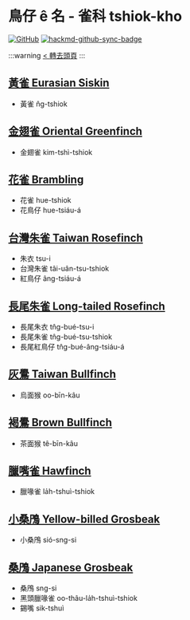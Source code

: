 # 鳥仔 ê 名 - 雀科 tshiok-kho

[![GitHub](https://img.shields.io/badge/GitHub-black?logo=github)](https://github.com/siansiansu/tsiau-a-e-mia)
[![hackmd-github-sync-badge](https://hackmd.io/xkDX9Y91RzO8Oj7UFnLyjw/badge)](https://hackmd.io/xkDX9Y91RzO8Oj7UFnLyjw)

:::warning
[< 轉去頭頁](https://hackmd.io/@siansiansu/Hy4VzNvha)
:::

## [黃雀 Eurasian Siskin](https://ebird.org/species/eursis)

- 黃雀 n̂g-tshiok

## [金翅雀 Oriental Greenfinch](https://ebird.org/species/origre)

- 金翅雀 kim-tshì-tshiok

## [花雀 Brambling](https://www.instagram.com/p/CknKzp8PMuO/)

- 花雀 hue-tshiok
- 花鳥仔 hue-tsiáu-á

## [台灣朱雀 Taiwan Rosefinch](https://ebird.org/species/vinros3)

- 朱衣 tsu-i
- 台灣朱雀 tâi-uân-tsu-tshiok
- 紅鳥仔 âng-tsiáu-á

## [長尾朱雀 Long-tailed Rosefinch](https://www.instagram.com/p/CtUFla0PGEB/)

- 長尾朱衣 tn̂g-bué-tsu-i
- 長尾朱雀 tn̂g-bué-tsu-tshiok
- 長尾紅鳥仔 tn̂g-bué-âng-tsiáu-á

## [灰鷽 Taiwan Bullfinch](https://ebird.org/species/gyhbul5)

- 烏面猴 oo-bīn-kâu

## [褐鷽 Brown Bullfinch](https://ebird.org/species/brobul1)

- 茶面猴 tê-bīn-kâu

## [臘嘴雀 Hawfinch](https://ebird.org/species/hawfin)

- 臘喙雀 la̍h-tshuì-tshiok

## [小桑鳲 Yellow-billed Grosbeak](https://ebird.org/species/yebgro1)

- 小桑鳲 sió-sng-si

## [桑鳲 Japanese Grosbeak](https://ebird.org/species/japgro1)

- 桑鳲 sng-si
- 黑頭臘喙雀 oo-thâu-la̍h-tshuì-tshiok
- 錫嘴 sik-tshuì
